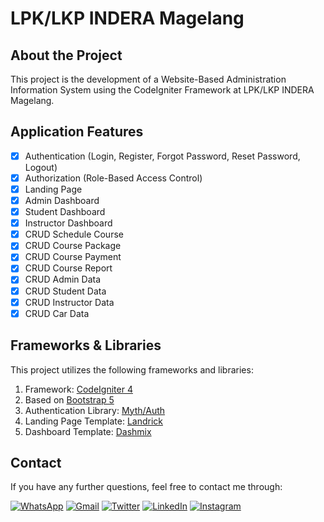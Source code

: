 # LPK/LKP INDERA Magelang

## About the Project

This project is the development of a Website-Based Administration Information System using the CodeIgniter Framework at LPK/LKP INDERA Magelang.

## Application Features

- [x] Authentication (Login, Register, Forgot Password, Reset Password, Logout)
- [x] Authorization (Role-Based Access Control)
- [X] Landing Page
- [x] Admin Dashboard
- [x] Student Dashboard
- [x] Instructor Dashboard
- [x] CRUD Schedule Course
- [x] CRUD Course Package
- [x] CRUD Course Payment
- [x] CRUD Course Report
- [x] CRUD Admin Data
- [x] CRUD Student Data
- [x] CRUD Instructor Data
- [x] CRUD Car Data

## Frameworks & Libraries

This project utilizes the following frameworks and libraries:

1. Framework: [CodeIgniter 4](https://codeigniter.com/)
2. Based on [Bootstrap 5](https://getbootstrap.com/)
3. Authentication Library: [Myth/Auth](https://github.com/lonnieezell/myth-auth)
4. Landing Page Template: [Landrick](https://themeforest.net/item/landrick-responsive-saas-and-software-template/24438577)
5. Dashboard Template: [Dashmix](https://themeforest.net/item/dashmix-bootstrap-4-admin-dashboard-template/21682338)

## Contact

If you have any further questions, feel free to contact me through:

[![WhatsApp](https://img.shields.io/badge/WhatsApp-25D366?style=for-the-badge&logo=whatsapp&logoColor=white)](https://wa.me/6287808740020)
[![Gmail](https://img.shields.io/badge/Gmail-D14836?style=for-the-badge&logo=gmail&logoColor=white)](mailto:rizky98ibrahim@gmail.com)
[![Twitter](https://img.shields.io/badge/Twitter-1DA1F2?style=for-the-badge&logo=twitter&logoColor=white)](https://twitter.com/rizky98ibrahim)
[![LinkedIn](https://img.shields.io/badge/LinkedIn-0077B5?style=for-the-badge&logo=linkedin&logoColor=white)](https://www.linkedin.com/in/rizky98ibrahim/)
[![Instagram](https://img.shields.io/badge/Instagram-E4405F?style=for-the-badge&logo=instagram&logoColor=white)](https://instragram.com/rizky98ibrahim)